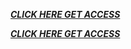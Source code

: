 ***[CLICK HERE GET ACCESS](https://btadeal.com/x1bcrdyq3p/)***

***[CLICK HERE GET ACCESS](https://btadeal.com/x1bcrdyq3p/)***
